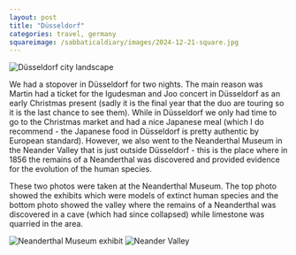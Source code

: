 ```yaml
---
layout: post
title: "Düsseldorf"
categories: travel, germany
squareimage: /sabbaticaldiary/images/2024-12-21-square.jpg
---
```

<img src="/sabbaticaldiary/images/2024-12-21.jpg" alt="Düsseldorf city landscape" class="center">

We had a stopover in Düsseldorf for two nights. The main reason was Martin had a ticket for the Igudesman and Joo concert in Düsseldorf as an early Christmas present (sadly it is the final year that the duo are touring so it is the last chance to see them). While in Düsseldorf we only had time to go to the Christmas market and had a nice Japanese meal (which I do recommend - the Japanese food in Düsseldorf is pretty authentic by European standard). However, we also went to the Neanderthal Museum in the Neander Valley that is just outside Düsseldorf - this is the place where in 1856 the remains of a Neanderthal was discovered and provided evidence for the evolution of the human species.

These two photos were taken at the Neanderthal Museum. The top photo showed the exhibits which were models of extinct human species and the bottom photo showed the valley where the remains of a Neanderthal was discovered in a cave (which had since collapsed) while limestone was quarried in the area.

<img src="/sabbaticaldiary/images/2024-12-21-2.jpg" alt="Neanderthal Museum exhibit" class="center">

<img src="/sabbaticaldiary/images/2024-12-21-3.jpg" alt="Neander Valley" class="center">